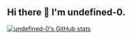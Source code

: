 ## Hi there 👋 I'm undefined-0.
[![undefined-0's GitHub stats](https://github-readme-stats.vercel.app/api?username=undefined-0)](https://github.com/anuraghazra/github-readme-stats&count_private=true&theme=radical)
